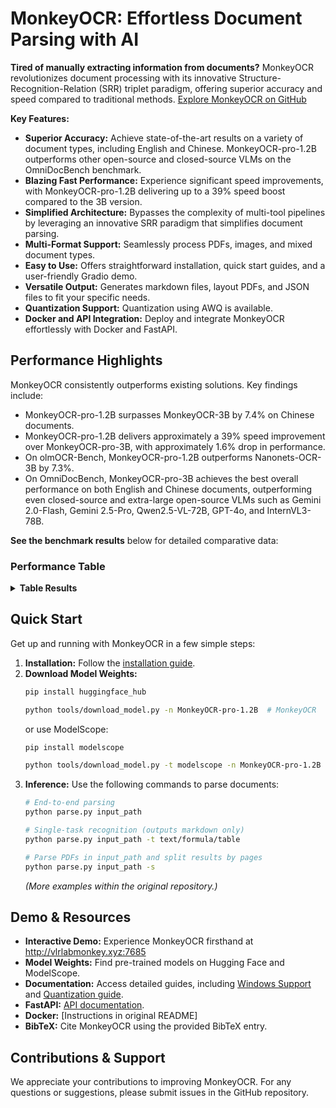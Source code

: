 # MonkeyOCR: Effortless Document Parsing with AI

**Tired of manually extracting information from documents?** MonkeyOCR revolutionizes document processing with its innovative Structure-Recognition-Relation (SRR) triplet paradigm, offering superior accuracy and speed compared to traditional methods. [Explore MonkeyOCR on GitHub](https://github.com/Yuliang-Liu/MonkeyOCR)

**Key Features:**

*   **Superior Accuracy:** Achieve state-of-the-art results on a variety of document types, including English and Chinese. MonkeyOCR-pro-1.2B outperforms other open-source and closed-source VLMs on the OmniDocBench benchmark.
*   **Blazing Fast Performance:** Experience significant speed improvements, with MonkeyOCR-pro-1.2B delivering up to a 39% speed boost compared to the 3B version.
*   **Simplified Architecture:**  Bypasses the complexity of multi-tool pipelines by leveraging an innovative SRR paradigm that simplifies document parsing.
*   **Multi-Format Support:** Seamlessly process PDFs, images, and mixed document types.
*   **Easy to Use:** Offers straightforward installation, quick start guides, and a user-friendly Gradio demo.
*   **Versatile Output:** Generates markdown files, layout PDFs, and JSON files to fit your specific needs.
*   **Quantization Support:** Quantization using AWQ is available.
*   **Docker and API Integration:** Deploy and integrate MonkeyOCR effortlessly with Docker and FastAPI.

## Performance Highlights

MonkeyOCR consistently outperforms existing solutions.  Key findings include:

*   MonkeyOCR-pro-1.2B surpasses MonkeyOCR-3B by 7.4% on Chinese documents.
*   MonkeyOCR-pro-1.2B delivers approximately a 39% speed improvement over MonkeyOCR-pro-3B, with approximately 1.6% drop in performance.
*   On olmOCR-Bench, MonkeyOCR-pro-1.2B outperforms Nanonets-OCR-3B by 7.3%.
*   On OmniDocBench, MonkeyOCR-pro-3B achieves the best overall performance on both English and Chinese documents, outperforming even closed-source and extra-large open-source VLMs such as Gemini 2.0-Flash, Gemini 2.5-Pro, Qwen2.5-VL-72B, GPT-4o, and InternVL3-78B.

**See the benchmark results** below for detailed comparative data:

### Performance Table

<details>
<summary><b>Table Results</b></summary>

... (Insert table content from the original README) ...

</details>

## Quick Start

Get up and running with MonkeyOCR in a few simple steps:

1.  **Installation:** Follow the [installation guide](https://github.com/Yuliang-Liu/MonkeyOCR/blob/main/docs/install_cuda.md#install-with-cuda-support).
2.  **Download Model Weights:**
    ```bash
    pip install huggingface_hub

    python tools/download_model.py -n MonkeyOCR-pro-1.2B  # MonkeyOCR
    ```
    or use ModelScope:
    ```bash
    pip install modelscope

    python tools/download_model.py -t modelscope -n MonkeyOCR-pro-1.2B   # MonkeyOCR
    ```
3.  **Inference:** Use the following commands to parse documents:
    ```bash
    # End-to-end parsing
    python parse.py input_path

    # Single-task recognition (outputs markdown only)
    python parse.py input_path -t text/formula/table

    # Parse PDFs in input_path and split results by pages
    python parse.py input_path -s
    ```
    *(More examples within the original repository.)*

## Demo & Resources

*   **Interactive Demo:** Experience MonkeyOCR firsthand at http://vlrlabmonkey.xyz:7685
*   **Model Weights:** Find pre-trained models on Hugging Face and ModelScope.
*   **Documentation:** Access detailed guides, including [Windows Support](docs/windows_support.md) and [Quantization guide](docs/Quantization.md).
*   **FastAPI:** [API documentation](http://localhost:8000/docs).
*   **Docker:** [Instructions in original README]
*   **BibTeX:**  Cite MonkeyOCR using the provided BibTeX entry.

## Contributions & Support

We appreciate your contributions to improving MonkeyOCR.  For any questions or suggestions, please submit issues in the GitHub repository.